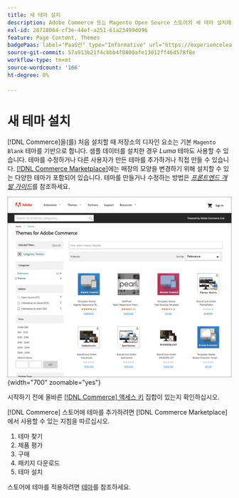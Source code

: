 ```yaml
---
title: 새 테마 설치
description: Adobe Commerce 또는 Magento Open Source 스토어의 새 테마 설치에 대해 알아봅니다.
exl-id: 28728064-cf3e-44ef-a251-61a23499d096
feature: Page Content, Themes
badgePaas: label="PaaS만" type="Informative" url="https://experienceleague.adobe.com/en/docs/commerce/user-guides/product-solutions" tooltip="Adobe Commerce 온 클라우드 프로젝트(Adobe 관리 PaaS 인프라) 및 온프레미스 프로젝트에만 적용됩니다."
source-git-commit: 57a913b21f4cbbb4f0800afe13012ff46d578f8e
workflow-type: tm+mt
source-wordcount: '166'
ht-degree: 0%

---
```


# 새 테마 설치

[!DNL Commerce]을(를) 처음 설치할 때 저장소의 디자인 요소는 기본 `Magento Blank` 테마를 기반으로 합니다. 샘플 데이터를 설치한 경우 _Luma_ 테마도 사용할 수 있습니다. 테마를 수정하거나 다른 사용자가 만든 테마를 추가하거나 직접 만들 수 있습니다. [[!DNL Commerce Marketplace]](../getting-started/commerce-marketplace.md)에는 매장의 모양을 변경하기 위해 설치할 수 있는 다양한 테마가 포함되어 있습니다. 테마를 만들거나 수정하는 방법은 [_프론트엔드 개발 가이드_](https://developer.adobe.com/commerce/frontend-core/guide/)를 참조하세요.

![[!DNL Commerce Marketplace]](./assets/marketplace-themes.png){width="700" zoomable="yes"}

시작하기 전에 올바른 [[!DNL Commerce] 액세스 키](https://experienceleague.adobe.com/docs/commerce-operations/installation-guide/prerequisites/authentication-keys.html) 집합이 있는지 확인하십시오.

[!DNL Commerce] 스토어에 테마를 추가하려면 [!DNL Commerce Marketplace]에서 사용할 수 있는 지침을 따르십시오.

1. 테마 찾기
1. 제품 평가
1. 구매
1. 패키지 다운로드
1. 테마 설치

스토어에 테마를 적용하려면 [테마](themes.md)를 참조하세요.
